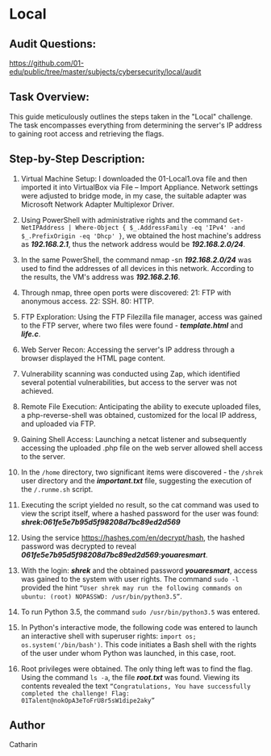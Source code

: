 # Local

## Audit Questions:

https://github.com/01-edu/public/tree/master/subjects/cybersecurity/local/audit

## Task Overview:

This guide meticulously outlines the steps taken in the "Local" challenge. The task encompasses everything from determining the server's IP address to gaining root access and retrieving the flags.

## Step-by-Step Description:

1.  Virtual Machine Setup: I downloaded the 01-Local1.ova file and then imported it into VirtualBox via File – Import Appliance. Network settings were adjusted to bridge mode, in my case, the suitable adapter was Microsoft Network Adapter Multiplexor Driver.

2.  Using PowerShell with administrative rights and the command `Get-NetIPAddress | Where-Object { $_.AddressFamily -eq 'IPv4' -and $_.PrefixOrigin -eq 'Dhcp' }`, we obtained the host machine's address as **_192.168.2.1_**, thus the network address would be **_192.168.2.0/24_**.

3.  In the same PowerShell, the command nmap -sn **_192.168.2.0/24_** was used to find the addresses of all devices in this network. According to the results, the VM's address was **_192.168.2.16_**.

4.  Through nmap, three open ports were discovered:
    21: FTP with anonymous access.
    22: SSH.
    80: HTTP.
5.  FTP Exploration: Using the FTP Filezilla file manager, access was gained to the FTP server, where two files were found - **_template.html_** and **_life.c_**.

6.  Web Server Recon: Accessing the server's IP address through a browser displayed the HTML page content.

7.  Vulnerability scanning was conducted using Zap, which identified several potential vulnerabilities, but access to the server was not achieved.

8.  Remote File Execution: Anticipating the ability to execute uploaded files, a php-reverse-shell was obtained, customized for the local IP address, and uploaded via FTP.

9.  Gaining Shell Access: Launching a netcat listener and subsequently accessing the uploaded .php file on the web server allowed shell access to the server.

10. In the `/home` directory, two significant items were discovered - the `/shrek` user directory and the **_important.txt_** file, suggesting the execution of the `/.runme.sh` script.

11. Executing the script yielded no result, so the cat command was used to view the script itself, where a hashed password for the user was found: **_shrek:061fe5e7b95d5f98208d7bc89ed2d569_**

12. Using the service https://hashes.com/en/decrypt/hash, the hashed password was decrypted to reveal **_061fe5e7b95d5f98208d7bc89ed2d569:youaresmart_**.

13. With the login: **_shrek_** and the obtained password **_youaresmart_**, access was gained to the system with user rights. The command `sudo -l` provided the hint `“User shrek may run the following commands on ubuntu: (root) NOPASSWD: /usr/bin/python3.5”`.

14. To run Python 3.5, the command `sudo /usr/bin/python3.5` was entered.

15. In Python's interactive mode, the following code was entered to launch an interactive shell with superuser rights: `import os; os.system('/bin/bash')`. This code initiates a Bash shell with the rights of the user under whom Python was launched, in this case, root.

16. Root privileges were obtained. The only thing left was to find the flag. Using the command `ls -a`, the file **_root.txt_** was found. Viewing its contents revealed the text `“Congratulations, You have successfully completed the challenge! Flag: 01Talent@nokOpA3eToFrU8r5sW1dipe2aky”`

## Author

Catharin
